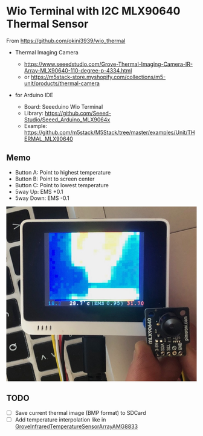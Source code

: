 # Wio Terminal with I2C MLX90640 Thermal Sensor

From https://github.com/okini3939/wio_thermal

- Thermal Imaging Camera
  - https://www.seeedstudio.com/Grove-Thermal-Imaging-Camera-IR-Array-MLX90640-110-degree-p-4334.html
  - or https://m5stack-store.myshopify.com/collections/m5-unit/products/thermal-camera

- for Arduino IDE
  - Board: Seeeduino Wio Terminal
  - Library: https://github.com/Seeed-Studio/Seeed_Arduino_MLX9064x
  - Example: https://github.com/m5stack/M5Stack/tree/master/examples/Unit/THERMAL_MLX90640

## Memo

- Button A: Point to highest temperature  
- Button B: Point to screen center
- Button C: Point to lowest temperature 
- 5way Up: EMS +0.1
- 5way Down: EMS -0.1


![Wio_Thermal_MLX90640](Wio_Thermal_MLX90640.jpg)

## TODO

* [ ] Save current thermal image (BMP format) to SDCard
* [ ] Add temperature interpolation like in [GroveInfraredTemperatureSensorArrayAMG8833](../GroveInfraredTemperatureSensorArrayAMG8833)
